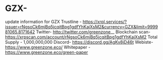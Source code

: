 # GZX-
update information for GZX
Trustline - https://xrpl.services/?issuer=rNgsoCk6mjBq5jcqitBpg1gdfYhKajXsM2&currency=GZX&limit=999981065.8171642
Twitter- http://twitter.com/greenzone__
Blockchain scan- https://xrpscan.com/account/rNgsoCk6mjBq5jcqitBpg1gdfYhKajXsM2
Total Supply  - 1,000,000,000
Discord-  https://discord.gg/AgKv8jD46t
Webiste- https://www.greenzone.eco/
Whitepaper - https://www.greenzone.eco/green-paper
